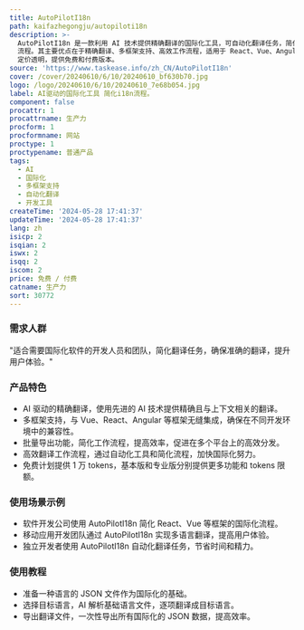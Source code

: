 ```yaml
---
title: AutoPilotI18n
path: kaifazhegongju/autopiloti18n
description: >-
  AutoPilotI18n 是一款利用 AI 技术提供精确翻译的国际化工具，可自动化翻译任务，简化 i18n
  流程。其主要优点在于精确翻译、多框架支持、高效工作流程，适用于 React、Vue、Angular 等。AutoPilotI18n
  定价透明，提供免费和付费版本。
source: 'https://www.taskease.info/zh_CN/AutoPilotI18n'
cover: /cover/20240610/6/10/20240610_bf630b70.jpg
logo: /logo/20240610/6/10/20240610_7e68b054.jpg
label: AI驱动的国际化工具 简化i18n流程。
component: false
procattr: 1
procattrname: 生产力
procform: 1
procformname: 网站
proctype: 1
proctypename: 普通产品
tags:
  - AI
  - 国际化
  - 多框架支持
  - 自动化翻译
  - 开发工具
createTime: '2024-05-28 17:41:37'
updateTime: '2024-05-28 17:41:37'
lang: zh
isicp: 2
isqian: 2
iswx: 2
isqq: 2
iscom: 2
price: 免费 / 付费
catname: 生产力
sort: 30772
---
```




### 需求人群
"适合需要国际化软件的开发人员和团队，简化翻译任务，确保准确的翻译，提升用户体验。"

### 产品特色
* AI 驱动的精确翻译，使用先进的 AI 技术提供精确且与上下文相关的翻译。
* 多框架支持，与 Vue、React、Angular 等框架无缝集成，确保在不同开发环境中的兼容性。
* 批量导出功能，简化工作流程，提高效率，促进在多个平台上的高效分发。
* 高效翻译工作流程，通过自动化工具和简化流程，加快国际化努力。
* 免费计划提供 1 万 tokens，基本版和专业版分别提供更多功能和 tokens 限额。

### 使用场景示例
* 软件开发公司使用 AutoPilotI18n 简化 React、Vue 等框架的国际化流程。
* 移动应用开发团队通过 AutoPilotI18n 实现多语言翻译，提高用户体验。
* 独立开发者使用 AutoPilotI18n 自动化翻译任务，节省时间和精力。

### 使用教程
* 准备一种语言的 JSON 文件作为国际化的基础。
* 选择目标语言，AI 解析基础语言文件，逐项翻译成目标语言。
* 导出翻译文件，一次性导出所有国际化的 JSON 数据，提高效率。

  
